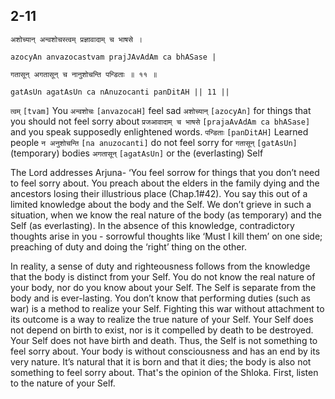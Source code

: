 ## 2-11


```shloka-sa
अशोच्यान् अन्वशोचस्त्वम् प्रज्ञावादाम् च भाषसे ।
```
```shloka-sa-hk
azocyAn anvazocastvam prajJAvAdAm ca bhASase |
```
```shloka-sa
गतासून् अगतासून् च नानुशोचन्ति पन्डिताः ॥ ११ ॥
```
```shloka-sa-hk
gatAsUn agatAsUn ca nAnuzocanti panDitAH || 11 ||
```

`त्वम्` `[tvam]` You `अन्वशोचः` `[anvazocaH]` feel sad `अशोच्यान्` `[azocyAn]` for things that you should not feel sorry about `प्रजआवादाम् च भाषसे` `[prajaAvAdAm ca bhASase]` and you speak supposedly enlightened words. `पन्डिताः` `[panDitAH]` Learned people `न अनुशोचन्ति` `[na anuzocanti]` do not feel sorry for `गतासून्` `[gatAsUn]` (temporary) bodies `अगतासून्` `[agatAsUn]` or the (everlasting) Self



The Lord addresses Arjuna- ‘You feel sorrow for things that you don’t need to feel sorry about. You preach about the elders in the family dying and the ancestors losing their illustrious place (Chap.1#42). You say this out of a limited knowledge about the body and the Self. 
We don’t grieve in such a situation, when we know the real nature of the body (as temporary) and the Self (as everlasting). In the absence of this knowledge, contradictory thoughts arise in you - sorrowful thoughts like ‘Must I kill them’ on one side; preaching of duty and doing the ‘right’ thing on the other. 



In reality, a sense of duty and righteousness follows from the knowledge that the body is distinct from your Self. You do not know the real nature of your body, nor do you know about your Self. 
The Self is separate from the body and is ever-lasting. You don’t know that performing duties (such as war) is a method to realize your Self. Fighting this war without attachment to its outcome is a way to realize the true nature of your Self. 
Your Self does not depend on birth to exist, nor is it compelled by death to be destroyed. Your Self does not have birth and death. Thus, the Self is not something to feel sorry about.
Your body is without consciousness and has an end by its very nature. It’s natural that it is born and that it dies; the body is also not something to feel sorry about. That's the opinion of the Shloka.
First, listen to the nature of your Self.


